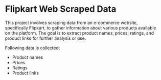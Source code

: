 # Flipkart Web Scraped Data
This project involves scraping data from an e-commerce website, specifically Flipkart, to gather information about various products available on the platform. 
The goal is to extract product names, prices, ratings, and product links for further analysis or use.

Following data is collected:
- Product names
- Prices
- Ratings
- Product links
